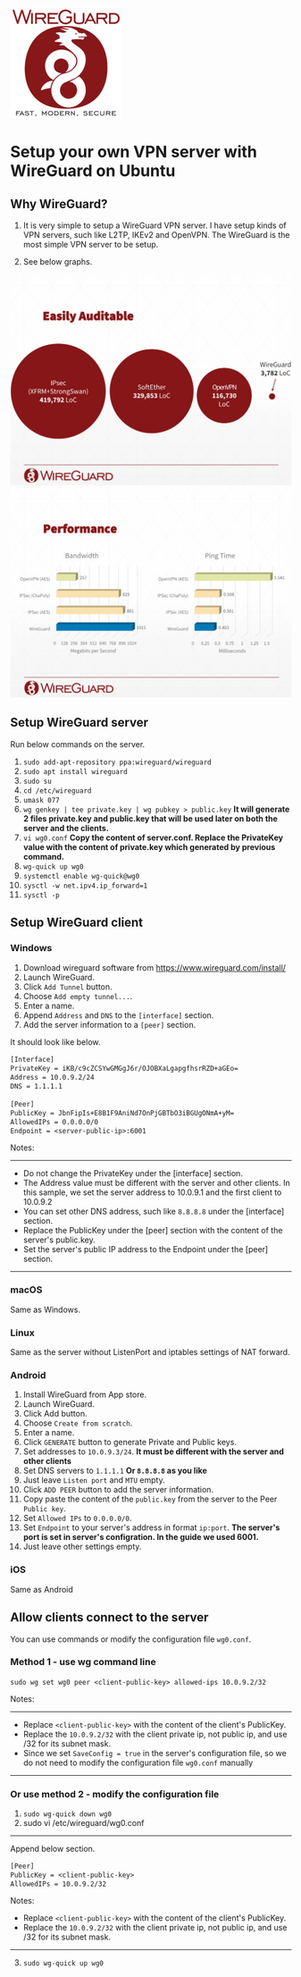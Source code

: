 ![picture](wireguard.png)

# Setup your own VPN server with WireGuard on Ubuntu

## Why WireGuard?

1. It is very simple to setup a WireGuard VPN server. I have setup kinds of VPN servers, such like L2TP, IKEv2 and OpenVPN. The WireGuard is the most simple VPN server to be setup.

2. See below graphs.

![picture](wireguard-vpn.png)
![picture](wireguard-vpn-speed.png)

## Setup WireGuard server

Run below commands on the server.

1. `sudo add-apt-repository ppa:wireguard/wireguard`
2. `sudo apt install wireguard`
3. `sudo su`
4. `cd /etc/wireguard`
5. `umask 077`
6. `wg genkey | tee private.key | wg pubkey > public.key` **It will generate 2 files private.key and public.key that will be used later on both the server and the clients.**
7. `vi wg0.conf` **Copy the content of server.conf. Replace the PrivateKey value with the content of private.key which generated by previous command.**
8. `wg-quick up wg0`
9. `systemctl enable wg-quick@wg0`
10. `sysctl -w net.ipv4.ip_forward=1`
11. `sysctl -p`

## Setup WireGuard client

### Windows
1. Download wireguard software from https://www.wireguard.com/install/
2. Launch WireGuard.
3. Click `Add Tunnel` button.
4. Choose `Add empty tunnel...`.
5. Enter a name.
6. Append `Address` and `DNS` to the `[interface]` section.
7. Add the server information to a `[peer]` section.

It should look like below.

```
[Interface]
PrivateKey = iKB/c9cZCSYwGMGgJ6r/OJOBXaLgapgfhsrRZD+aGEo=
Address = 10.0.9.2/24
DNS = 1.1.1.1

[Peer]
PublicKey = JbnFipIs+E8B1F9AniNd7OnPjGBTbO3iBGUgONmA+yM=
AllowedIPs = 0.0.0.0/0
Endpoint = <server-public-ip>:6001
```

Notes:

***
* Do not change the PrivateKey under the [interface] section.
* The Address value must be different with the server and other clients. In this sample, we set the server address to 10.0.9.1 and the first client to 10.0.9.2
* You can set other DNS address, such like `8.8.8.8` under the [interface] section.
* Replace the PublicKey under the [peer] section with the content of the server's public.key.
* Set the server's public IP address to the Endpoint under the [peer] section.
***

### macOS

Same as Windows.

### Linux

Same as the server without ListenPort and iptables settings of NAT forward.

### Android

1. Install WireGuard from App store.
2. Launch WireGuard.
3. Click Add button.
4. Choose `Create from scratch`.
5. Enter a name.
6. Click  `GENERATE` button to generate Private and Public keys.
7. Set addresses to `10.0.9.3/24`. **It must be different with the server and other clients**
8. Set DNS servers to `1.1.1.1` **Or `8.8.8.8` as you like**
9. Just leave `Listen port` and `MTU` empty.
10. Click `ADD PEER` button to add the server information.
11. Copy paste the content of the `public.key` from the server to the Peer `Public key`.
12. Set `Allowed IPs` to `0.0.0.0/0`.
13. Set `Endpoint` to your server's address in format `ip:port`. **The server's port is set in server's configration. In the guide we used 6001.**
14. Just leave other settings empty.

### iOS

Same as Android

## Allow clients connect to the server

You can use commands or modify the configuration file `wg0.conf`.

### Method 1 - use wg command line

`sudo wg set wg0 peer <client-public-key> allowed-ips 10.0.9.2/32`

Notes:

***
* Replace `<client-public-key>` with the content of the client's PublicKey.
* Replace the `10.0.9.2/32` with the client private ip, not public ip, and use /32 for its subnet mask.
* Since we set `SaveConfig = true` in the server's configuration file, so we do not need to modify the configuration file `wg0.conf` manually
***

### Or use method 2 - modify the configuration file

1. `sudo wg-quick down wg0`
2. sudo vi /etc/wireguard/wg0.conf 

***
Append below section.
```
[Peer]
PublicKey = <client-public-key>
AllowedIPs = 10.0.9.2/32
```

Notes:

* Replace `<client-public-key>` with the content of the client's PublicKey.
* Replace the `10.0.9.2/32` with the client private ip, not public ip, and use /32 for its subnet mask.
***

3. `sudo wg-quick up wg0`
